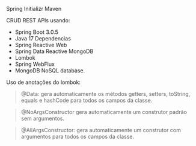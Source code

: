 
Spring Initializr
Maven



CRUD REST APIs usando: 

- Spring Boot 3.0.5
- Java 17
Dependencias
- Spring Reactive Web
- Spring Data Reactive MongoDB
- Lombok
- Spring WebFlux
- MongoDB NoSQL database.


Uso de anotações do lombok:

> @Data: gera automaticamente os métodos getters, setters, toString, equals e hashCode para todos os campos da classe.

> @NoArgsConstructor  gera automaticamente um construtor padrão sem argumentos.

> @AllArgsConstructor: gera automaticamente um construtor com argumentos para todos os campos da classe.